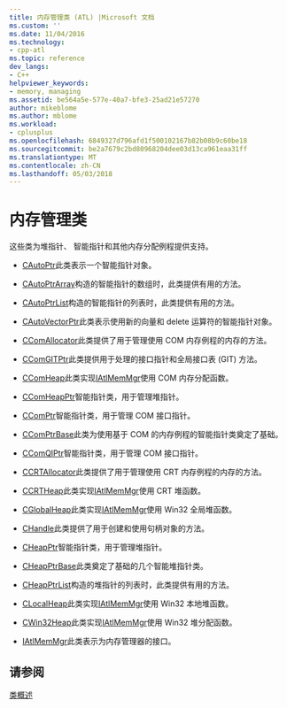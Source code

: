 ```yaml
---
title: 内存管理类 (ATL) |Microsoft 文档
ms.custom: ''
ms.date: 11/04/2016
ms.technology:
- cpp-atl
ms.topic: reference
dev_langs:
- C++
helpviewer_keywords:
- memory, managing
ms.assetid: be564a5e-577e-40a7-bfe3-25ad21e57270
author: mikeblome
ms.author: mblome
ms.workload:
- cplusplus
ms.openlocfilehash: 6849327d796afd1f500102167b82b08b9c60be18
ms.sourcegitcommit: be2a7679c2bd80968204dee03d13ca961eaa31ff
ms.translationtype: MT
ms.contentlocale: zh-CN
ms.lasthandoff: 05/03/2018
---
```

# <a name="memory-management-classes"></a>内存管理类
这些类为堆指针、 智能指针和其他内存分配例程提供支持。  
  
-   [CAutoPtr](../atl/reference/cautoptr-class.md)此类表示一个智能指针对象。  
  
-   [CAutoPtrArray](../atl/reference/cautoptrarray-class.md)构造的智能指针的数组时，此类提供有用的方法。  
  
-   [CAutoPtrList](../atl/reference/cautoptrlist-class.md)构造的智能指针的列表时，此类提供有用的方法。  
  
-   [CAutoVectorPtr](../atl/reference/cautovectorptr-class.md)此类表示使用新的向量和 delete 运算符的智能指针对象。  
  
-   [CComAllocator](../atl/reference/ccomallocator-class.md)此类提供了用于管理使用 COM 内存例程的内存的方法。  
  
-   [CComGITPtr](../atl/reference/ccomgitptr-class.md)此类提供用于处理的接口指针和全局接口表 (GIT) 方法。  
  
-   [CComHeap](../atl/reference/ccomheap-class.md)此类实现[IAtlMemMgr](../atl/reference/iatlmemmgr-class.md)使用 COM 内存分配函数。  
  
-   [CComHeapPtr](../atl/reference/ccomheapptr-class.md)智能指针类，用于管理堆指针。  
  
-   [CComPtr](../atl/reference/ccomptr-class.md)智能指针类，用于管理 COM 接口指针。  
  
-   [CComPtrBase](../atl/reference/ccomptrbase-class.md)此类为使用基于 COM 的内存例程的智能指针类奠定了基础。  
  
-   [CComQIPtr](../atl/reference/ccomqiptr-class.md)智能指针类，用于管理 COM 接口指针。  
  
-   [CCRTAllocator](../atl/reference/ccrtallocator-class.md)此类提供了用于管理使用 CRT 内存例程的内存的方法。  
  
-   [CCRTHeap](../atl/reference/ccrtheap-class.md)此类实现[IAtlMemMgr](../atl/reference/iatlmemmgr-class.md)使用 CRT 堆函数。  
  
-   [CGlobalHeap](../atl/reference/cglobalheap-class.md)此类实现[IAtlMemMgr](../atl/reference/iatlmemmgr-class.md)使用 Win32 全局堆函数。  
  
-   [CHandle](../atl/reference/chandle-class.md)此类提供了用于创建和使用句柄对象的方法。  
  
-   [CHeapPtr](../atl/reference/cheapptr-class.md)智能指针类，用于管理堆指针。  
  
-   [CHeapPtrBase](../atl/reference/cheapptrbase-class.md)此类奠定了基础的几个智能堆指针类。  
  
-   [CHeapPtrList](../atl/reference/cheapptrlist-class.md)构造的堆指针的列表时，此类提供有用的方法。  
  
-   [CLocalHeap](../atl/reference/clocalheap-class.md)此类实现[IAtlMemMgr](../atl/reference/iatlmemmgr-class.md)使用 Win32 本地堆函数。  
  
-   [CWin32Heap](../atl/reference/cwin32heap-class.md)此类实现[IAtlMemMgr](../atl/reference/iatlmemmgr-class.md)使用 Win32 堆分配函数。  
  
-   [IAtlMemMgr](../atl/reference/iatlmemmgr-class.md)此类表示为内存管理器的接口。  
  
## <a name="see-also"></a>请参阅  
 [类概述](../atl/atl-class-overview.md)

